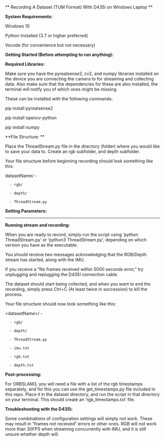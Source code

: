 
** Recording A Dataset (TUM Format) With D435i on Windows Laptop **


**System Requirements:**

Windows 10

Python Installed (3.7 or higher preferred)

Vscode (for convenience but not necessary)

**Getting Started (Before attempting to run anything):**

**Required Libraries:**

Make sure you have the pyrealsense2, cv2, and numpy libraries installed on the device you are connecting the camera to for streaming and collecting data. Also make sure that the dependencies for these are also installed, the terminal will notify you of which ones might be missing. 

These can be installed with the following commands:

pip install pyrealsense2

pip install opencv-python

pip install numpy

**File Structure: **

Place the ThreadStream.py file in the directory (folder) where you would like to save your data to. Create an rgb subfolder, and depth subfolder.

Your file structure before beginning recording should look something like this:

datasetName/ -

      - rgb/

      - depth/

      - ThreadStream.py

**Setting Parameters:**

**	**

**Running stream and recording:**

When you are ready to record, simply run the script using ‘python ThreadStream.py’ or ‘python3 ThreadStream.py’, depending on which version you have as the executable. 

You should receive two messages acknowledging that the RGB/Depth stream has started, along with the IMU. 

If you receive a “No frames received within 5000 seconds error,” try unplugging and replugging the D435I connection cable. 

The dataset should start being collected, and when you want to end the recording, simply press Ctrl+C (At least twice in succession) to kill the process. 

Your file structure should now look something like this:

&lt;datasetName>/ -

      - rgb/

      - depth/

      - ThreadStream.py

      - imu.txt

      - rgb.txt

      - depth.txt

**Post-processing:**

For ORBSLAM3, you will need a file with a list of the rgb timestamps separately, and for this you can use the get_timestamps.py file included in this repo. Place it in the dataset directory, and run the script in that directory on your terminal. This should create an ‘rgb_timestamps.txt’ file. 

**Troubleshooting with the D435i:**

Some combinations of configuration settings will simply not work. These may result in “frames not received” errors or other ones. RGB will not work more than 30FPS when streaming concurrently with IMU, and it is still unsure whether depth will. 
